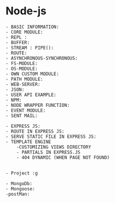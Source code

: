 # Node-js


    - BASIC INFORMATION: 
    - CORE MODULE:
    - REPL :
    - BUFFER:
    - STREAM : PIPE():
    - ROUTE:
    - ASYNCHRONOUS-SYNCHRONOUS:
    - FS-MODULE:
    - OS-MODULE:
    - OWN CUSTOM MODULE:
    - PATH MODULE:
    - WEB-SERVER:
    - JSON:
    - USER API EXAMPLE:
    - NPM:
    - NODE WRAPPER FUNCTION:
    - EVENT MODULE: 
    - SENT MAIL:

    - EXPRESS JS:
    - ROUTE IN EXPRESS JS:
    - SERVE STATIC FILE IN EXPRESS JS:
    - TEMPLATE ENGINE
        -CUSTOMIZING VIEWS DIRECTORY
        - PARTIALS IN EXPRESS.JS
        - 404 DYNAMIC (WHEN PAGE NOT FOUND)


    - Project :g

    - MongoDb:
    - Mongoose:
    -postMan:
    
